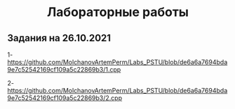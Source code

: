 <h1 align="center">Лабораторные работы</h1>

<h2>Задания на 26.10.2021</h2>

1- https://github.com/MolchanovArtemPerm/Labs_PSTU/blob/de6a6a7694bda9e7c52542169cf109a5c22869b3/1.cpp

2- https://github.com/MolchanovArtemPerm/Labs_PSTU/blob/de6a6a7694bda9e7c52542169cf109a5c22869b3/2.cpp

